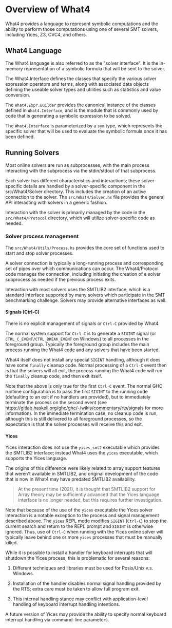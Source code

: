 # Overview of What4

What4 provides a language to represent symbolic computations and the
ability to perform those computations using one of several SMT
solvers, including Yices, Z3, CVC4, and others.

## What4 Language

The What4 language is also referred to as the "solver interface".  It
is the in-memory representation of a symbolic formula that will be
sent to the solver.

The What4.Interface defines the classes that specify the various
solver expression operators and terms, along with associated data
objects defining the useable solver types and utilities such as
statistics and value conversion.

The `What4.Expr.Builder` provides the canonical instance of the classes
defined in `What4.Interface`, and is the module that is commonly used by
code that is generating a symbolic expression to be solved.

The `What4.Interface` is parameterized by a `sym` type, which represents
the specific solver that will be used to evaluate the symbolic formula
once it has been defined.

## Running Solvers

Most online solvers are run as subprocesses, with the main process
interacting with the subprocess via the stdin/stdout of that
subprocess.

Each solver has different characteristics and interactions; these
solver-specific details are handled by a solver-specific component in
the src/What4/Solver directory.  This includes the creation of an
active connection to the solver.  The `src/What4/Solver.hs` file
provides the general API interacting with solvers in a generic
fashion.

Interaction with the solver is primarily managed by the code in the
`src/What4/Protocol` directory, which will utilize solver-specific
code as needed.

### Solver process management

The `src/What4/Utils/Process.hs` provides the core set of functions used
to start and stop solver processes.

A solver connection is typically a long-running process and
corresponding set of pipes over which communications can occur.  The
What4/Protocol code manages the connection, including initiating the
creation of a solver subprocess as needed if the previous process exits.

Interaction with most solvers uses the SMTLIB2 interface, which is a
standard interface supported by many solvers which participate in the
SMT benchmarking challenge.  Solvers may provide alternative
interfaces as well.


#### Signals (Ctrl-C)

There is no explicit management of signals or `Ctrl-C` provided by
What4.

The normal system support for `Ctrl-C` is to generate a `SIGINT` signal
(or `CTRL_C_EVENT/CTRL_BREAK_EVENT` on Windows) to all processes in
the foreground group.  Typically the foreground group includes the
main process running the What4 code and any solvers that have been
started.

What4 itself does not install any special `SIGINT` handling,
although it does have some `finally` cleanup code.  Normal processing
of a `Ctrl-C` event then is that the solvers will all exit, the
process running the What4 code will run the `finally` cleanup code,
and then exit itself.

Note that the above is only true for the first `Ctrl-C` event.  The
normal GHC runtime configuration is to pass the first `SIGINT` to the
running code (defaulting to an exit if no handlers are provided), but
to immediately terminate the process on the second event (see
https://gitlab.haskell.org/ghc/ghc/-/wikis/commentary/rts/signals for
more information).  In the immediate termination case, no cleanup
code is run, although this is still delivered to all foreground
processes, so the expectation is that the solver processes will
receive this and exit.

#### Yices

Yices interaction does not use the `yices_smt2` executable which
provides the SMTLIB2 interface; instead What4 uses the `yices`
executable, which supports the Yices language.

The origins of this difference were likely related to array support
features that weren't available in SMTLIB2, and original development
of the code that is now in What4 may have predated SMTLIB2
availability.

> At the present time (2021), it is thought that SMTLIB2 support for
> Array theory may be sufficiently advanced that the Yices language
> interface is no longer needed, but this requires further
> investigation.

Note that because of the use of the `yices` executable the Yices
solver interaction is a notable exception to the process and signal
management described above.  The `yices` REPL mode modifies `SIGINT`
(`Ctrl-C`) to stop the current search and return to the REPL prompt
and `SIGINT` is otherwise ignored. Thus, use of `Ctrl-C` when running
with the Yices online solver will typically leave behind one or more
`yices` processes that must be manually killed.

While it is possible to install a handler for keyboard interrupts that
will shutdown the Yices process, this is problematic for several
reasons:

1. Different techniques and libraries must be used for Posix/Unix
   v.s. Windows.

2. Installation of the handler disables normal signal handling
   provided by the RTS; extra care must be taken to allow full program
   exit.

3. This internal handling stance may conflict with application-level
   handling of keyboard interrupt handling intentions.

A future version of Yices may provide the ability to specify normal
keyboard interrupt handling via command-line parameters.
